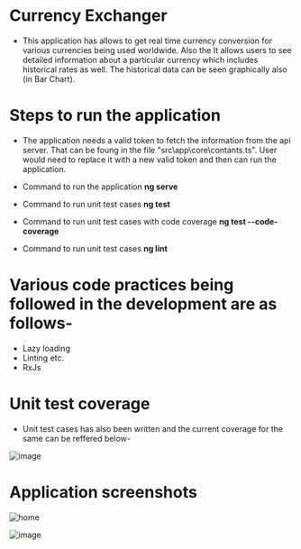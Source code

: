 # Currency Exchanger
- This application has allows to get real time currency conversion for various currencies being used worldwide. Also the It allows users to see detailed information about a particular currency which includes historical rates as well. The historical data can be seen graphically also (in Bar Chart).

# Steps to run the application
- The application needs a valid token to fetch the information from the api server.  That can be foung in the file "src\app\core\contants.ts". User would need to replace it with a new valid token and then can run the application.

- Command to run the application
  **ng serve**
- Command to run unit test cases
  **ng test**
- Command to run unit test cases with code coverage
  **ng test --code-coverage**
- Command to run unit test cases
  **ng lint**  

# Various code practices being followed in the development are as follows-
- Lazy loading
- Linting etc.
- RxJs


# Unit test coverage
- Unit test cases has also been written and the current coverage for the same can be reffered below-

![image](https://user-images.githubusercontent.com/108716795/196702954-967e6739-f03d-40ea-beae-89eb6de4cccd.png)

# Application screenshots
![home](https://user-images.githubusercontent.com/108716795/196707451-b3bfb028-70de-43cb-b187-0227eb25ab3a.png)

![image](https://user-images.githubusercontent.com/108716795/196707384-e9c7a841-98b3-42b9-8b8c-7792f26d4ecb.png)

